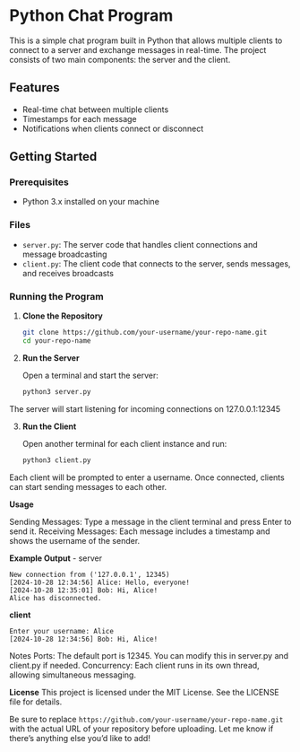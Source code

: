 # Python Chat Program

This is a simple chat program built in Python that allows multiple clients to connect to a server and exchange messages in real-time. The project consists of two main components: the server and the client.

## Features

- Real-time chat between multiple clients
- Timestamps for each message
- Notifications when clients connect or disconnect

## Getting Started

### Prerequisites

- Python 3.x installed on your machine

### Files

- `server.py`: The server code that handles client connections and message broadcasting
- `client.py`: The client code that connects to the server, sends messages, and receives broadcasts

### Running the Program

1. **Clone the Repository**

   ```bash
   git clone https://github.com/your-username/your-repo-name.git
   cd your-repo-name
   
2. **Run the Server**

    Open a terminal and start the server:

    ```bash
    python3 server.py

  The server will start listening for incoming connections on 127.0.0.1:12345


3. **Run the Client**
   
   Open another terminal for each client instance and run:

   ```bash
   python3 client.py

  Each client will be prompted to enter a username.
  Once connected, clients can start sending messages to each other.

**Usage**

Sending Messages: Type a message in the client terminal and press Enter to send it.
Receiving Messages: Each message includes a timestamp and shows the username of the sender.

**Example Output** - server
    
    New connection from ('127.0.0.1', 12345)
    [2024-10-28 12:34:56] Alice: Hello, everyone!
    [2024-10-28 12:35:01] Bob: Hi, Alice!
    Alice has disconnected.
    
**client**

    Enter your username: Alice
    [2024-10-28 12:34:56] Bob: Hi, Alice!

Notes
Ports: The default port is 12345. You can modify this in server.py and client.py if needed.
Concurrency: Each client runs in its own thread, allowing simultaneous messaging.


**License**
This project is licensed under the MIT License. See the LICENSE file for details.

Be sure to replace `https://github.com/your-username/your-repo-name.git` with the actual URL of your repository before uploading. Let me know if there’s anything else you’d like to add!





   
